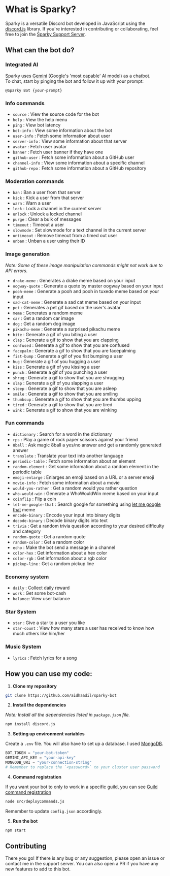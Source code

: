 # What is Sparky?

Sparky is a versatile Discord bot developed in JavaScript using the [discord.js](https://discord.js.org/) library. If you're interested in contributing or collaborating, feel free to join the [Sparky Support Server](https://discord.gg/TNE72AtH7y).

## What can the bot do?

### Integrated AI

Sparky uses [Gemini](https://deepmind.google/technologies/gemini/#introduction) (Google's 'most capable' AI model) as a chatbot.<br>
To chat, start by pinging the bot and follow it up with your prompt:

```
@Sparky Bot {your-prompt}
```

### Info commands

- `source` : View the source code for the bot
- `help` : View the help menu
- `ping` : View bot latency
- `bot-info` : View some information about the bot
- `user-info` : Fetch some information about user
- `server-info` : View some information about that server
- `avatar` : Fetch user avatar
- `banner` : Fetch user banner if they have one
- `github-user` : Fetch some information about a GitHub user
- `channel-info` : View some information about a specific channel
- `github-repo` : Fetch some information about a GitHub repository

### Moderation commands

- `ban` : Ban a user from that server
- `kick` : Kick a user from that server
- `warn` : Warn a user
- `lock` : Lock a channel in the current server
- `unlock` : Unlock a locked channel
- `purge` : Clear a bulk of messages
- `timeout` : Timeout a user
- `slowmode` : Set slowmode for a text channel in the current server
- `untimeout` : Remove timeout from a timed out user
- `unban` : Unban a user using their ID

### Image generation

_Note: Some of these image manipulation commands might not work due to API errors._

- `drake-meme` : Generates a drake meme based on your input
- `oogway-quote` : Generate a quote by master oogway based on your input
- `pooh-meme` : Generate a pooh and pooh in tuxedo meme based on your input
- `sad-cat-meme` : Generate a sad cat meme based on your input
- `pet` : Generates a pet gif based on the user's avatar
- `meme` : Generates a random meme
- `car` : Get a random car image
- `dog` : Get a random dog image
- `pikachu-meme` : Generate a surprised pikachu meme
- `bite` : Generate a gif of you biting a user
- `clap` : Generate a gif to show that you are clapping
- `confused` : Generate a gif to show that you are confused
- `facepalm` : Generate a gif to show that you are facepalming
- `fist-bump` : Generate a gif of you fist bumping a user
- `hug` : Generate a gif of you hugging a user
- `kiss` : Generate a gif of you kissing a user
- `punch` : Generate a gif of you punching a user
- `shrug` : Generate a gif to show that you are shrugging
- `slap` : Generate a gif of you slapping a user
- `sleep` : Generate a gif to show that you are asleep
- `smile` : Generate a gif to show that you are smiling
- `thumbsup` : Generate a gif to show that you are thumbs upping
- `tired` : Generate a gif to show that you are tired
- `wink` : Generate a gif to show that you are winking

### Fun commands

- `dictionary` : Search for a word in the dictionary
- `rps` : Play a game of rock paper scissors against your friend
- `8ball` : Ask magic 8ball a yes/no answer and get a randomly generated answer
- `translate` : Translate your text into another language
- `periodic-table` : Fetch some information about an element
- `random-element` : Get some information about a random element in the periodic table
- `emoji-enlarge` : Enlarges an emoji based on a URL or a server emoji
- `movie-info` : Fetch some information about a movie
- `would-you-rather` : Get a random would you rather question
- `who-would-win` : Generate a WhoWouldWin meme based on your input
- `coinflip` : Flip a coin
- `let-me-google-that` : Search google for something using [let me google that](https://letmegooglethat.com/) meme
- `encode-binary` : Encode your input into binary digits
- `decode-binary` : Decode binary digits into text
- `trivia` : Get a random trivia question according to your desired difficulty and category
- `random-quote` : Get a random quote
- `random-color` : Get a random color
- `echo` : Make the bot send a message in a channel
- `color-hex` : Get information about a hex color
- `color-rgb` : Get information about a rgb color
- `pickup-line` : Get a random pickup line

### Economy system

- `daily` : Collect daily reward
- `work` : Get some bot-cash
- `balance`: View user balance

### Star System

- `star` : Give a star to a user you like
- `star-count` : View how many stars a user has received to know how much others like him/her

### Music System

- `lyrics` : Fetch lyrics for a song

## How you can use my code:

1. **Clone my repository**

```bash
git clone https://github.com/aidhaadil/sparky-bot
```

2. **Install the dependencies**

_Note: Install all the dependencies listed in `package.json` file._

```bash
npm install discord.js
```

3. **Setting up environment variables**

Create a `.env` file. You will also have to set up a database. I used [MongoDB](https://www.mongodb.com/).

```py
BOT_TOKEN = "your-bot-token"
GEMINI_API_KEY = "your-api-key"
MONGODB_URI = "your-connection-string"
# Remember to replace the `<password>` to your cluster user password
```

4. **Command registration**

If you want your bot to only to work in a specific guild, you can see [Guild command registration](https://discordjs.guide/creating-your-bot/command-deployment.html#guild-commands)

```bash
node src/deployCommands.js
```

Remember to update `config.json` accordingly.

5. **Run the bot**

```bash
npm start
```

## Contributing

There you go! If there is any bug or any suggestion, please open an issue or contact me in the support server. You can also open a PR if you have any new features to add to this bot.
